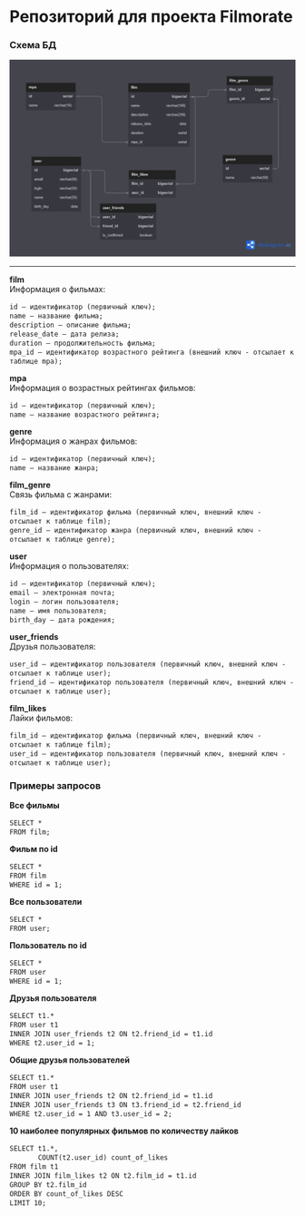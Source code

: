 # Репозиторий для проекта Filmorate

### Схема БД

<img src="db_scheme.png">  
  
------  
**film**  
Информация о фильмах:  
  
    id — идентификатор (первичный ключ);
    name — название фильма;
    description — описание фильма;
    release_date — дата релиза;
    duration — продолжительность фильма;
    mpa_id — идентификатор возрастного рейтинга (внешний ключ - отсылает к таблице mpa);

**mpa**  
Информация о возрастных рейтингах фильмов:

    id — идентификатор (первичный ключ);
    name — название возрастного рейтинга;

**genre**  
Информация о жанрах фильмов:

    id — идентификатор (первичный ключ);
    name — название жанра;

**film_genre**  
Связь фильма с жанрами:

    film_id — идентификатор фильма (первичный ключ, внешний ключ - отсылает к таблице film);
    genre_id — идентификатор жанра (первичный ключ, внешний ключ - отсылает к таблице genre);
 
**user**  
Информация о пользователях: 
  
    id — идентификатор (первичный ключ);
    email — электронная почта;
    login — логин пользователя;
    name — имя пользователя;
    birth_day — дата рождения; 

**user_friends**  
Друзья пользователя: 
  
    user_id — идентификатор пользователя (первичный ключ, внешний ключ - отсылает к таблице user);
    friend_id — идентификатор пользователя (первичный ключ, внешний ключ - отсылает к таблице user);

**film_likes**  
Лайки фильмов: 
  
    film_id — идентификатор фильма (первичный ключ, внешний ключ - отсылает к таблице film);
    user_id — идентификатор пользователя (первичный ключ, внешний ключ - отсылает к таблице user);

### Примеры запросов  
**Все фильмы**
```roomsql
SELECT * 
FROM film;
```

**Фильм по id**
```roomsql
SELECT * 
FROM film
WHERE id = 1;
```

**Все пользователи**
```roomsql
SELECT * 
FROM user;
```

**Пользователь по id**
```roomsql
SELECT * 
FROM user
WHERE id = 1;
```

**Друзья пользователя**
```roomsql
SELECT t1.* 
FROM user t1
INNER JOIN user_friends t2 ON t2.friend_id = t1.id
WHERE t2.user_id = 1;
```

**Общие друзья пользователей**
```roomsql
SELECT t1.* 
FROM user t1
INNER JOIN user_friends t2 ON t2.friend_id = t1.id
INNER JOIN user_friends t3 ON t3.friend_id = t2.friend_id
WHERE t2.user_id = 1 AND t3.user_id = 2;
```

**10 наиболее популярных фильмов по количеству лайков**
```roomsql
SELECT t1.*,
       COUNT(t2.user_id) count_of_likes
FROM film t1
INNER JOIN film_likes t2 ON t2.film_id = t1.id
GROUP BY t2.film_id
ORDER BY count_of_likes DESC
LIMIT 10;
```